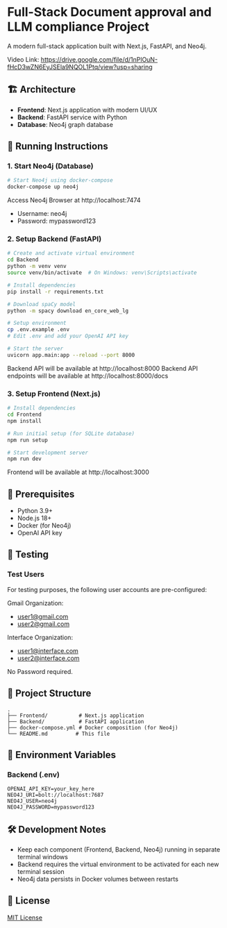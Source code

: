 # Full-Stack Document approval and LLM compliance Project

A modern full-stack application built with Next.js, FastAPI, and Neo4j.

Video Link: https://drive.google.com/file/d/1nPlOuN-fHcD3wZN6EyJSEla9NQOL1Ptq/view?usp=sharing

## 🏗️ Architecture

- **Frontend**: Next.js application with modern UI/UX
- **Backend**: FastAPI service with Python
- **Database**: Neo4j graph database

## 🚀 Running Instructions

### 1. Start Neo4j (Database)
```bash
# Start Neo4j using docker-compose
docker-compose up neo4j
```
Access Neo4j Browser at http://localhost:7474
- Username: neo4j
- Password: mypassword123

### 2. Setup Backend (FastAPI)
```bash
# Create and activate virtual environment
cd Backend
python -m venv venv
source venv/bin/activate  # On Windows: venv\Scripts\activate

# Install dependencies
pip install -r requirements.txt

# Download spaCy model
python -m spacy download en_core_web_lg

# Setup environment
cp .env.example .env
# Edit .env and add your OpenAI API key

# Start the server
uvicorn app.main:app --reload --port 8000
```
Backend API will be available at http://localhost:8000
Backend API endpoints will be available at http://localhost:8000/docs

### 3. Setup Frontend (Next.js)
```bash
# Install dependencies
cd Frontend
npm install

# Run initial setup (for SQLite database)
npm run setup

# Start development server
npm run dev
```
Frontend will be available at http://localhost:3000

## 📝 Prerequisites

- Python 3.9+
- Node.js 18+
- Docker (for Neo4j)
- OpenAI API key

## 🧪 Testing

### Test Users
For testing purposes, the following user accounts are pre-configured:

Gmail Organization:
- user1@gmail.com
- user2@gmail.com

Interface Organization:
- user1@interface.com
- user2@interface.com

No Password required. 

## 📁 Project Structure

```
.
├── Frontend/          # Next.js application
├── Backend/           # FastAPI application
├── docker-compose.yml # Docker composition (for Neo4j)
└── README.md         # This file
```

## 🔐 Environment Variables

### Backend (.env)
```
OPENAI_API_KEY=your_key_here
NEO4J_URI=bolt://localhost:7687
NEO4J_USER=neo4j
NEO4J_PASSWORD=mypassword123
```

## 🛠️ Development Notes

- Keep each component (Frontend, Backend, Neo4j) running in separate terminal windows
- Backend requires the virtual environment to be activated for each new terminal session
- Neo4j data persists in Docker volumes between restarts

## 📝 License

[MIT License](LICENSE)
